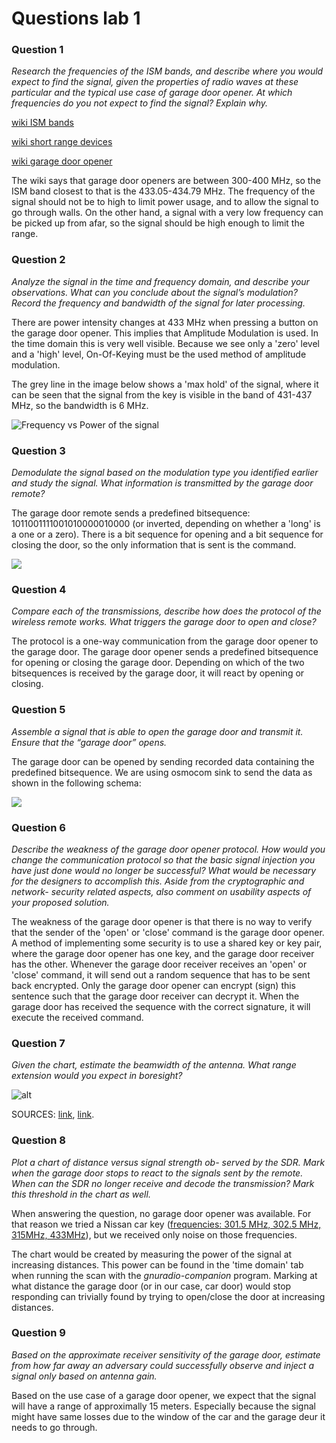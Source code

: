 <script type="text/javascript" src="http://cdn.mathjax.org/mathjax/latest/MathJax.js?config=default"></script>

# Questions lab 1

### Question 1 
*Research the frequencies of the ISM bands, and describe where you would expect
to find the signal, given the properties of radio waves at these particular and 
the typical use case of garage door opener. At which frequencies do you not 
expect to find the signal? Explain why.*

[wiki ISM bands](https://en.wikipedia.org/wiki/ISM_band)

[wiki short range devices](https://en.wikipedia.org/wiki/Short_Range_Devices)

[wiki garage door opener](https://en.wikipedia.org/wiki/Garage_door_opener)

The wiki says that garage door openers are between 300-400 MHz, so the ISM band
closest to that is the 433.05-434.79 MHz. The frequency of the signal should
not be to high to limit power usage, and to allow the signal to go through
walls. On the other hand, a signal with a very low frequency can be picked up
from afar, so the signal should be high enough to limit the range.


### Question 2
*Analyze the signal in the time and frequency domain, and describe your 
observations. What can you conclude about the signal’s modulation? Record the 
frequency and bandwidth of the signal for later processing.*

There are power intensity changes at 433 MHz when pressing a button on the 
garage door opener. This implies that Amplitude Modulation is used. In the 
time domain this is very well visible. Because we see only a 'zero' level and 
a 'high' level, On-Of-Keying must be the used method of amplitude modulation. 

The grey line in the image below shows a 'max hold' of the signal, where it 
can be seen that the signal from the key is visible in the band of 431-437 MHz,
so the bandwidth is 6 MHz.

![Frequency vs Power of the signal](./freq_vs_power.jpg)

### Question 3 
*Demodulate the signal based on the modulation type
you identified earlier and study the signal. What information is
transmitted by the garage door remote?*

The garage door remote sends a predefined bitsequence: 
1011001111001010000010000 (or inverted, depending on whether a 'long' is a one 
or a zero). 
There is a bit sequence for opening and a bit sequence for closing the door, so
the only information that is sent is the command.

![](./signal1.png)

### Question 4 
*Compare each of the transmissions, describe how
does the protocol of the wireless remote works. What triggers the
garage door to open and close?*

The protocol is a one-way communication from the garage door opener to the 
garage door.
The garage door opener sends a predefined bitsequence for opening or closing 
the garage door. Depending on which of the two bitsequences is received by 
the garage door, it will react by opening or closing.


### Question 5 
*Assemble a signal that is able to open the garage
door and transmit it. Ensure that the “garage door” opens.*

The garage door can be opened by sending recorded data containing the predefined 
bitsequence. We are using osmocom sink to send the data as shown in the following 
schema:

![](./schema1.png)

### Question 6
*Describe the weakness of the garage door opener
protocol. How would you change the communication protocol
so that the basic signal injection you have just done would no
longer be successful? What would be necessary for the designers
to accomplish this. Aside from the cryptographic and network-
security related aspects, also comment on usability aspects of
your proposed solution.*

The weakness of the garage door opener is that there is no way to verify that
the sender of the 'open' or 'close' command is the garage door opener.
A method of implementing some security is to use a shared key or key pair, 
where the garage door opener has one key, and the garage door receiver has the 
other. 
Whenever the garage door receiver receives an 'open' or 'close' command, it will
send out a random sequence that has to be sent back encrypted. Only the garage
door opener can encrypt (sign) this sentence such that the garage door receiver 
can decrypt it. When the garage door has received the sequence with the correct
signature, it will execute the received command.

### Question 7 
*Given the chart, estimate the beamwidth of the antenna. What range extension 
would you expect in boresight?*

![alt](formules.png)

SOURCES: [link](https://en.wikipedia.org/wiki/Free-space_path_loss), [link](https://en.wikipedia.org/wiki/Beamwidth).

### Question 8
*Plot a chart of distance versus signal strength ob-
served by the SDR. Mark when the garage door stops to react
to the signals sent by the remote. When can the SDR no longer
receive and decode the transmission? Mark this threshold in the
chart as well.*

When answering the question, no garage door opener was available. 
For that reason we tried a Nissan car key ([frequencies: 301.5 MHz, 
302.5 MHz, 315MHz, 433MHz](http://www.sigidwiki.com/wiki/Nissan_Car_Key)),
but we received only noise on those frequencies. 

The chart would be created by measuring the power of the signal at increasing
distances. This power can be found in the 'time domain' tab when running the 
scan with the *gnuradio-companion* program.
Marking at what distance the garage door (or in our case, car door) would stop
responding can trivially found by trying to open/close the door at increasing
distances.

### Question 9 
*Based on the approximate receiver sensitivity of the
garage door, estimate from how far away an adversary could
successfully observe and inject a signal only based on antenna
gain.*

Based on the use case of a garage door opener, we expect that the signal will have a range of approximally 15 meters. Especially because the signal might have same losses due to the window of the car and the garage deur it needs to go through.
